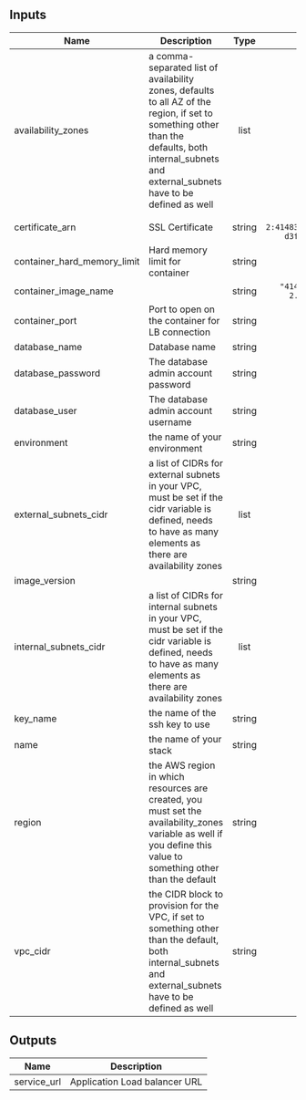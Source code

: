 ## Inputs

| Name | Description | Type | Default | Required |
|------|-------------|:----:|:-----:|:-----:|
| availability\_zones | a comma-separated list of availability zones, defaults to all AZ of the region, if set to something other than the defaults, both internal_subnets and external_subnets have to be defined as well | list | `<list>` | no |
| certificate\_arn | SSL Certificate | string | `"arn:aws:acm:us-west-2:414831080620:certificate/d01732be-d3f4-481f-b94a-a4eedb2af2eb"` | no |
| container\_hard\_memory\_limit | Hard memory limit for container | string | `"360"` | no |
| container\_image\_name |  | string | `"414831080620.dkr.ecr.us-west-2.amazonaws.com/petclinic"` | no |
| container\_port | Port to open on the container for LB connection | string | `"8080"` | no |
| database\_name | Database name | string | `"petclinc"` | no |
| database\_password | The database admin account password | string | `"petclinc_password"` | no |
| database\_user | The database admin account username | string | `"petclinc_user"` | no |
| environment | the name of your environment | string | `"dev-west2"` | no |
| external\_subnets\_cidr | a list of CIDRs for external subnets in your VPC, must be set if the cidr variable is defined, needs to have as many elements as there are availability zones | list | `<list>` | no |
| image\_version |  | string | `"2.1.27"` | no |
| internal\_subnets\_cidr | a list of CIDRs for internal subnets in your VPC, must be set if the cidr variable is defined, needs to have as many elements as there are availability zones | list | `<list>` | no |
| key\_name | the name of the ssh key to use | string | `"WebServer01"` | no |
| name | the name of your stack | string | `"phase3-tf-stack"` | no |
| region | the AWS region in which resources are created, you must set the availability_zones variable as well if you define this value to something other than the default | string | `"us-west-2"` | no |
| vpc\_cidr | the CIDR block to provision for the VPC, if set to something other than the default, both internal_subnets and external_subnets have to be defined as well | string | `"10.192.0.0/16"` | no |

## Outputs

| Name | Description |
|------|-------------|
| service\_url | Application Load balancer URL |

